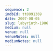 ```yaml
---
sequence: 2
imdbId: tt0091369
date: 2007-08-05
slug: labyrinth-1986
medium: null
venue: null
venueNotes: null
mediumNotes: null
---
```


